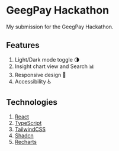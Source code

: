 # GeegPay Hackathon

My submission for the GeegPay Hackathon.

## Features

1. Light/Dark mode toggle 🌗
2. Insight chart view and Search 📊
3. Responsive design 📱
4. Accessibility ♿

## Technologies

1. [React](https://reactjs.org/)
2. [TypeScript](https://www.typescriptlang.org/)
3. [TailwindCSS](https://tailwindcss.com/)
4. [Shadcn](https://ui.shadcn.com/)
5. [Recharts](https://recharts.org/)
